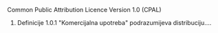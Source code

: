 Common Public Attribution Licence Version 1.0 (CPAL)

1. Definicije
1.0.1 "Komercijalna upotreba" podrazumijeva distribuciju....

